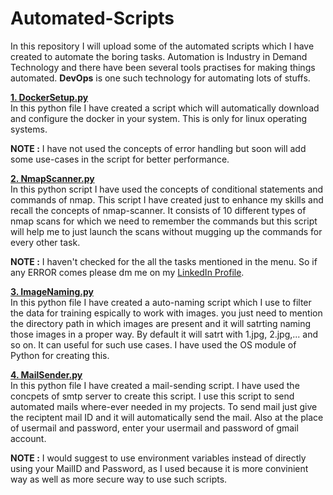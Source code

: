 # Automated-Scripts
In this repository I will upload some of the automated scripts which I have created to automate the boring tasks. Automation is Industry in Demand Technology and there have been several tools practises for making things automated. <b>DevOps</b> is one such technology for automating lots of stuffs.<br>

<b>[1. DockerSetup.py](https://github.com/Abhinav-26/Automated-Scripts/blob/master/SetupDocker.py)</b><br>
In this python file I have created a script which will automatically download and configure the docker in your system. This is only for linux operating systems. <br>

<b>NOTE :</b> I have not used the concepts of error handling but soon will add some use-cases in the script for better performance.<br>

<b>[2. NmapScanner.py](https://github.com/Abhinav-26/Automated-Scripts/blob/master/NmapScanner.py)</b><br>
In this python script I have used the concepts of conditional statements and commands of nmap. This script I have created just to enhance my skills and recall the concepts of nmap-scanner. It consists of 10 different types of nmap scans for which we need to remember the commands but this script will help me to just launch the scans without mugging up the commands for every other task.

<b>NOTE :</b> I haven't checked for the all the tasks mentioned in the menu. So if any ERROR comes please dm me on my <a href="https://www.linkedin.com/in/abhinavdubey26/">LinkedIn Profile</a>.<br>

<b>[3. ImageNaming.py](https://github.com/Abhinav-26/Automated-Scripts/blob/master/ImageNaming.py)</b><br>
In this python file I have created a auto-naming script which I use to filter the data for training espically to work with images. you just need to mention the directory path in which images are present and it will satrting naming those images in a proper way. By default it will satrt with 1.jpg, 2.jpg,... and so on. It can useful for such use cases. I have used the OS module of Python for creating this.<br>

<b>[4. MailSender.py](https://github.com/Abhinav-26/Automated-Scripts/blob/master/MailSender.py)</b><br>
In this python file I have created a mail-sending script. I have used the concpets of smtp server to create this script. I use this script to send automated mails where-ever needed in my projects. To send mail just give the reciptent mail ID and it will automatically send the mail. Also at the place of usermail and password, enter your usermail and password of gmail account.<br>

<b>NOTE :</b> I would suggest to use environment variables instead of directly using your MailID and Password, as I used because it is more convinient way as well as more secure way to use such scripts.


